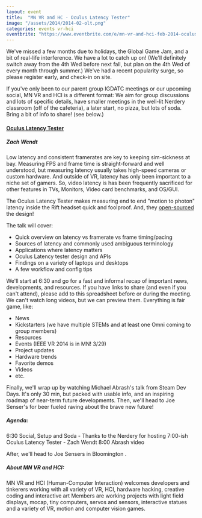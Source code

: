 ```yaml
---
layout: event
title:  "MN VR and HC - Oculus Latency Tester"
image: "/assets/2014/2014-02-olt.png"
categories: events vr-hci
eventbrite: "https://www.eventbrite.com/e/mn-vr-and-hci-feb-2014-oculus-latency-tester-tickets-10669704373#"
---
```


We've missed a few months due to holidays, the Global Game Jam, and a bit of real-life interference. We have a lot to catch up on! (We'll definitely switch away from the 4th Wed before next fall, but plan on the 4th Wed of every month through summer.)  We've had a recent popularity surge, so please register early, and check-in on site.

If you've only been to our parent group IGDATC meetings or our upcoming social, MN VR and HCI is a different format: We aim for group discussions and lots of specific details, have smaller meetings in the well-lit Nerdery classroom (off of the cafeteria), a later start, no pizza, but lots of soda.  Bring a bit of info to share! (see below.)

#### [Oculus Latency Tester](http://www.oculusvr.com/blog/latency-tester-pre-orders-now-open/)
##### Zach Wendt

Low latency and consistent framerates are key to keeping sim-sickness at bay. Measuring FPS and frame time is straight-forward and well understood, but measuring latency usually takes high-speed cameras or custom hardware. And outside of VR, latency has only been important to a niche set of gamers.  So, video latency is has been frequently sacrificed for other features in TVs, Monitors, Video card benchmarks, and OS/GUI.

The Oculus Latency Tester makes measuring end to end "motion to photon" latency inside the Rift headset quick and foolproof. And, they [open-sourced](https://github.com/OculusVR/LatencyTester) the design!

The talk will cover:

* Quick overview on latency vs framerate vs frame timing/pacing
* Sources of latency and commonly used ambiguous terminology
* Applications where latency matters
* Oculus Latency tester design and APIs
* Findings on a variety of laptops and desktops
* A few workflow and config tips
 

We'll start at 6:30 and go for a fast and informal recap of important news, developments, and resources. If you have links to share (and even if you can't attend), please add to this spreadsheet before or during the meeting. We can't watch long videos, but we can preview them.  Everything is fair game, like:

* News
* Kickstarters (we have multiple STEMs and at least one Omni coming to group members)
* Resources
* Events (IEEE VR 2014 is in MN! 3/29) 
* Project updates
* Hardware trends
* Favorite demos
* Videos
* etc.
 
Finally, we'll wrap up by watching Michael Abrash's talk from Steam Dev Days. It's only 30 min, but packed with usable info, and an inspiring roadmap of near-term future developments.  Then, we'll head to Joe Senser's for beer fueled raving about the brave new future!

 

##### Agenda:

6:30 Social, Setup and Soda - Thanks to the Nerdery for hosting
7:00-ish Oculus Latency Tester - Zach Wendt
8:00 Abrash video
 
After, we'll head to Joe Sensers in Bloomington .
 
 
 
##### About MN VR and HCI:
 
MN VR and HCI (Human-Computer Interaction) welcomes developers and tinkerers working with all variety of VR,  HCI, hardware hacking, creative coding and interactive art   Members are working projects with light field displays, mocap, tiny computers, servos and sensors, interactive statues and a variety of VR, motion and computer vision games.  

